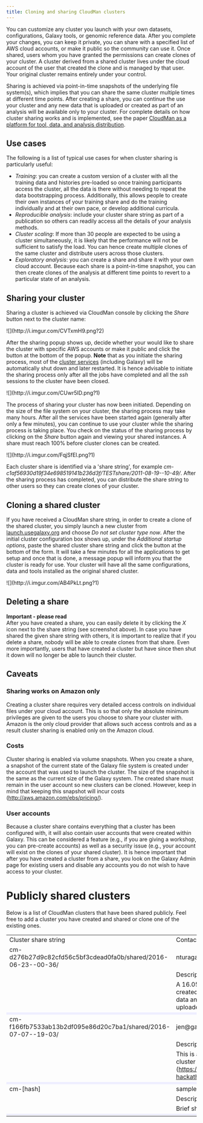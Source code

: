 ```yaml
---
title: Cloning and sharing CloudMan clusters
---
```

<slot name="/cloudman/linkbox-horizontal" />

You can customize any cluster you launch with your own datasets,
configurations, Galaxy tools, or genomic reference data. After you complete
your changes, you can keep it private, you can share with a specified list of
AWS cloud accounts, or make it public so the community can use it. Once shared,
users whom you have granted the permissions can create clones of your cluster.
A cluster derived from a shared cluster lives under the cloud account of the
user that created the clone and is managed by that user. Your original cluster
remains entirely under your control.

Sharing is achieved via point-in-time snapshots of the underlying file system(s), which implies that you can share the same cluster multiple times at different time points. After creating a share, you can continue the use your cluster and any new data that is uploaded or created as part of an analysis will be available only to your cluster. For complete details on how cluster sharing works and is implemented, see the paper [CloudMan as a platform for tool, data, and analysis distribution](http://www.biomedcentral.com/1471-2105/13/315).

## Use cases

The following is a list of typical use cases for when cluster sharing is particularly useful:
* *Training*: you can create a custom version of a cluster with all the training data and histories pre-loaded so once training participants access the cluster, all the data is there without needing to repeat the data bootstrapping process. Additionally, this allows people to create their own instances of your training share and do the training individually and at their own pace, or develop additional curricula.
* *Reproducible analysis*: include your cluster share string as part of a publication so others can readily access all the details of your analysis methods.
* *Cluster scaling*: If more than 30 people are expected to be using a cluster simultaneously, it is likely that the performance will not be sufficient to satisfy the load. You can hence create multiple clones of the same cluster and distribute users across those clusters.
* *Exploratory analysis*: you can create a share and share it with your own cloud account. Because each share is a point-in-time snapshot, you can then create clones of the analysis at different time points to revert to a particular state of an analysis.

## Sharing your cluster

Sharing a cluster is achieved via CloudMan console by clicking the *Share* button next to the cluster name:
<div class='center'>
![](http://i.imgur.com/CVTxmH9.png?2)
</div>

After the sharing popup shows up, decide whether your would like to share the cluster with specific AWS accounts or make it public and click the button at the bottom of the popup. **Note** that as you initiate the sharing process, most of the [cluster services](/cloudman/services/) (including Galaxy) will be automatically shut down and later restarted. It is hence advisable to initiate the sharing process only after all the jobs have completed and all the *ssh* sessions to the cluster have been closed.

<div class='center'>
![](http://i.imgur.com/CUwr5ID.png?1)
</div>

The process of sharing your cluster has now been initiated. Depending on the size of the file system on your cluster, the sharing process may take many hours. After all the services have been started again (generally after only a few minutes), you can continue to use your cluster while the sharing process is taking place. You check on the status of the sharing process by clicking on the *Share* button again and viewing your shared instances. A share must reach 100% before cluster clones can be created.

<div class='center'>
![](http://i.imgur.com/FqjSfEl.png?1)
</div>

Each cluster share is identified via a 'share string', for example *cm-c1af56930d19f34e698519141b236d3f/TESTshare/2011-08-19--10-49/*. After the sharing process has completed, you can distribute the share string to other users so they can create clones of your cluster.

## Cloning a shared cluster

If you have received a CloudMan share string, in order to create a clone of the shared cluster, you simply launch a new cluster from [launch.usegalaxy.org](https://launch.usegalaxy.org/) and choose *Do not set cluster type now*. After the initial cluster configuration box shows up, under the *Additional startup options*, paste the shared cluster share string and click the button at the bottom of the form. It will take a few minutes for all the applications to get setup and once that is done, a message popup will inform you that the cluster is ready for use. Your cluster will have all the same configurations, data and tools installed as the original shared cluster.

<div class='center'>
![](http://i.imgur.com/AB4PkLt.png?1)
</div>

## Deleting a share

**Important - please read**<br />
After you have created a share, you can easily delete it by clicking the *X* icon next to the share string (see screenshot above). In case you have shared the given share string with others, it is important to realize that if you delete a share, nobody will be able to create clones from that share. Even more importantly, users that have created a cluster but have since then shut it down will no longer be able to launch their cluster.

## Caveats

### Sharing works on Amazon only

Creating a cluster share requires very detailed access controls on individual files under your cloud account. This is so that only the absolute minimum privileges are given to the users you choose to share your cluster with. Amazon is the only cloud provider that allows such access controls and as a result cluster sharing is enabled only on the Amazon cloud.

### Costs

Cluster sharing is enabled via volume snapshots. When you create a share, a snapshot of the current state of the Galaxy file system is created under the account that was used to launch the cluster. The size of the snapshot is the same as the current size of the Galaxy system. The created share must remain in the user account so new clusters can be cloned. However, keep in mind that keeping this snapshot will incur costs (http://aws.amazon.com/ebs/pricing/).

### User accounts

Because a cluster share contains everything that a cluster has been configured with, it will also contain user accounts that were created within Galaxy. This can be considered a feature (e.g., if you are giving a workshop, you can pre-create accounts) as well as a security issue (e.g., your account will exist on the clones of your shared cluster). It is hence important that after you have created a cluster from a share, you look on the Galaxy Admin page for existing users and disable any accounts you do not wish to have access to your cluster.

# Publicly shared clusters

Below is a list of CloudMan clusters that have been shared publicly. Feel free to add a cluster you have created and shared or clone one of the existing ones.


<table>
  <tr>
    <td> <tablewidth="100%" rowclass="th">Cluster share string</td>
    <td> Contact info (URL, email)</td>
  </tr>
  <tr>
    <td style=" width: 65%;"> cm-d276b27d9c82cfd56c5bf3cdead0fa0b/shared/2016-06-23--00-36/</td>
    <td> nturaga@gmail.com </td>
  </tr>
  <tr>
    <td> </td>
    <td> <rowstyle="background-color: #EEE; font-weight: bold;" style="text-align: left;">Description</td>
  </tr>
  <tr>
    <td> </td>
    <td style=" text-align: left;"> A 16.05 Galaxy CloudMan instances created as a demo for GCC2016. Sample data and sample workflow have been uploaded and published. </td>
  </tr>
  <tr>
    <td colspan=3 style=" background-color: #eef;"> </td>
  </tr>
  <tr>
    <td style=" width: 65%;"> cm-f166fb7533ab13b2df095e86d20c7ba1/shared/2016-07-07--19-03/</td>
    <td> jen@galaxyproject.org </td>
  </tr>
  <tr>
    <td> </td>
    <td> <rowstyle="background-color: #EEE; font-weight: bold;" style="text-align: left;">Description</td>
  </tr>
  <tr>
    <td> </td>
    <td style=" text-align: left;"> This is a share of the GCC2016 Data Hack cluster (<a href='https://gcc16.sched.org/event/5YRH/data-hackathon), from after the conference. '>https://gcc16.sched.org/event/5YRH/data-hackathon), from after the conference. </a></td>
  </tr>
  <tr>
    <td colspan=3 style=" background-color: #eef;"> </td>
  </tr>
  <tr>
    <td style=" width: 65%;"> cm-[hash]</td>
    <td> sample@email.edu </td>
  </tr>
  <tr>
    <td> </td>
    <td> <rowstyle="background-color: #EEE; font-weight: bold;" style="text-align: left;">Description</td>
  </tr>
  <tr>
    <td> </td>
    <td style=" text-align: left;"> Brief share description; usage instructions.</td>
  </tr>
  <tr>
    <td colspan=3 style=" background-color: #eef;"> </td>
  </tr>
</table>
